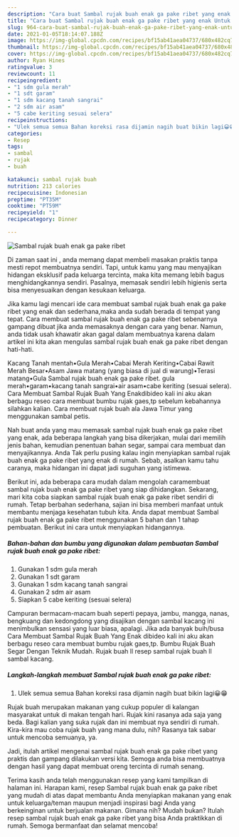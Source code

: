 ```yaml
---
description: "Cara buat Sambal rujak buah enak ga pake ribet yang enak Untuk Jualan"
title: "Cara buat Sambal rujak buah enak ga pake ribet yang enak Untuk Jualan"
slug: 964-cara-buat-sambal-rujak-buah-enak-ga-pake-ribet-yang-enak-untuk-jualan
date: 2021-01-05T18:14:07.188Z
image: https://img-global.cpcdn.com/recipes/bf15ab41aea04737/680x482cq70/sambal-rujak-buah-enak-ga-pake-ribet-foto-resep-utama.jpg
thumbnail: https://img-global.cpcdn.com/recipes/bf15ab41aea04737/680x482cq70/sambal-rujak-buah-enak-ga-pake-ribet-foto-resep-utama.jpg
cover: https://img-global.cpcdn.com/recipes/bf15ab41aea04737/680x482cq70/sambal-rujak-buah-enak-ga-pake-ribet-foto-resep-utama.jpg
author: Ryan Hines
ratingvalue: 3
reviewcount: 11
recipeingredient:
- "1 sdm gula merah"
- "1 sdt garam"
- "1 sdm kacang tanah sangrai"
- "2 sdm air asam"
- "5 cabe keriting sesuai selera"
recipeinstructions:
- "Ulek semua semua Bahan koreksi rasa dijamin nagih buat bikin lagi😀😁"
categories:
- Resep
tags:
- sambal
- rujak
- buah

katakunci: sambal rujak buah 
nutrition: 213 calories
recipecuisine: Indonesian
preptime: "PT35M"
cooktime: "PT59M"
recipeyield: "1"
recipecategory: Dinner

---
```



![Sambal rujak buah enak ga pake ribet](https://img-global.cpcdn.com/recipes/bf15ab41aea04737/680x482cq70/sambal-rujak-buah-enak-ga-pake-ribet-foto-resep-utama.jpg)

Di zaman  saat ini , anda memang dapat membeli masakan praktis tanpa mesti repot membuatnya sendiri. Tapi, untuk kamu yang mau menyajikan hidangan eksklusif pada keluarga tercinta, maka kita memang lebih bagus menghidangkannya sendiri. Pasalnya, memasak sendiri lebih higienis serta bisa menyesuaikan dengan kesukaan keluarga.

Jika kamu lagi mencari ide cara membuat sambal rujak buah enak ga pake ribet yang enak dan sederhana,maka anda sudah berada di tempat yang tepat. Cara membuat sambal rujak buah enak ga pake ribet  sebenarnya gampang dibuat jika anda memasaknya dengan cara yang benar. Namun, anda tidak usah khawatir akan gagal dalam membuatnya 
karena dalam artikel ini kita akan mengulas sambal rujak buah enak ga pake ribet dengan hati-hati.  

Kacang Tanah mentah•Gula Merah•Cabai Merah Keriting•Cabai Rawit Merah Besar•Asam Jawa matang (yang biasa di jual di warung)•Terasi matang•Gula Sambal rujak buah enak ga pake ribet. gula merah•garam•kacang tanah sangrai•air asam•cabe keriting (sesuai selera). Cara Membuat Sambal Rujak Buah Yang Enakdibideo kali ini aku akan berbagu reseo cara membuat bumbu rujak gaes,tp sebelum kebahannya silahkan kalian. Cara membuat rujak buah ala Jawa Timur yang menggunakan sambal petis.

Nah buat anda yang mau memasak sambal rujak buah enak ga pake ribet yang enak, ada beberapa langkah yang bisa dikerjakan, mulai dari memilih jenis bahan, kemudian penentuan bahan segar, sampai cara membuat dan menyajikannya. Anda Tak perlu pusing kalau ingin menyiapkan sambal rujak buah enak ga pake ribet yang enak di rumah. Sebab, asalkan kamu  tahu caranya, maka hidangan ini dapat jadi suguhan yang istimewa.

Berikut ini, ada beberapa cara mudah dalam mengolah caramembuat sambal rujak buah enak ga pake ribet yang siap dihidangkan. Sekarang, mari kita coba siapkan sambal rujak buah enak ga pake ribet sendiri di rumah. Tetap berbahan sederhana, sajian ini bisa memberi manfaat untuk membantu menjaga kesehatan tubuh kita. Anda dapat membuat Sambal rujak buah enak ga pake ribet menggunakan 5 bahan dan 1 tahap pembuatan. Berikut ini cara untuk menyiapkan hidangannya.

<!--inarticleads1-->

##### Bahan-bahan dan bumbu yang digunakan dalam pembuatan Sambal rujak buah enak ga pake ribet:

1. Gunakan 1 sdm gula merah
1. Gunakan 1 sdt garam
1. Gunakan 1 sdm kacang tanah sangrai
1. Gunakan 2 sdm air asam
1. Siapkan 5 cabe keriting (sesuai selera)


Campuran bermacam-macam buah seperti pepaya, jambu, mangga, nanas, bengkuang dan kedongdong yang disajikan dengan sambal kacang ini menimbulkan sensasi yang luar biasa, apalagi. Jika ada banyak buih/busa Cara Membuat Sambal Rujak Buah Yang Enak dibideo kali ini aku akan berbagu reseo cara membuat bumbu rujak gaes,tp. Bumbu Rujak Buah Segar Dengan Teknik Mudah. Rujak buah ll resep sambal rujak buah ll sambal kacang. 

<!--inarticleads2-->

##### Langkah-langkah membuat Sambal rujak buah enak ga pake ribet:

1. Ulek semua semua Bahan koreksi rasa dijamin nagih buat bikin lagi😀😁


Rujak buah merupakan makanan yang cukup populer di kalangan masyarakat untuk di makan tengah hari. Rujak kini rasanya ada saja yang beda. Bagi kalian yang suka rujak dan ini membuat nya sendiri di rumah. Kira-kira mau coba rujak buah yang mana dulu, nih? Rasanya tak sabar untuk mencoba semuanya, ya. 

Jadi, itulah artikel mengenai  sambal rujak buah enak ga pake ribet  yang praktis dan gampang dilakukan versi kita. Semoga anda bisa membuatnya dengan hasil yang dapat membuat oreng tercinta di rumah senang. 

Terima kasih anda telah menggunakan resep yang kami tampilkan di halaman ini. Harapan kami, resep  Sambal rujak buah enak ga pake ribet yang mudah di atas dapat membantu Anda menyiapkan makanan yang enak untuk keluarga/teman maupun menjadi inspirasi bagi Anda yang berkeinginan untuk berjualan makanan. Gimana nih? Mudah bukan? Itulah resep sambal rujak buah enak ga pake ribet yang bisa Anda praktikkan di rumah. Semoga bermanfaat dan selamat mencoba!

